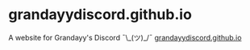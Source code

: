 # grandayydiscord.github.io
A website for Grandayy's Discord ¯\\\_(ツ)\_/¯
[grandayydiscord.github.io](https://grandayydiscord.github.io)
